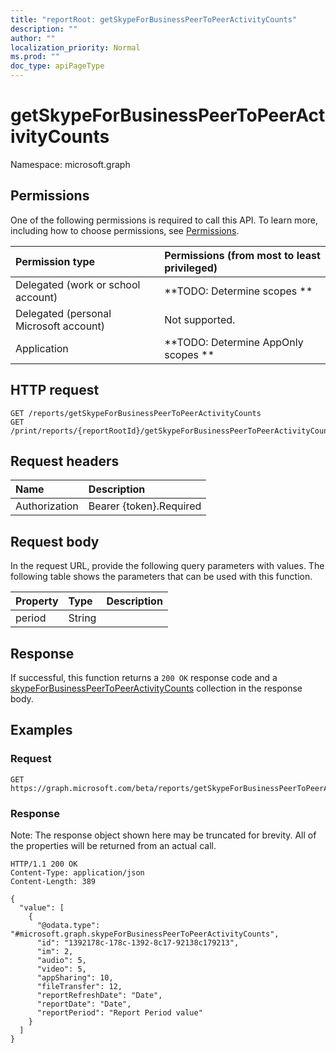 ```yaml
---
title: "reportRoot: getSkypeForBusinessPeerToPeerActivityCounts"
description: ""
author: ""
localization_priority: Normal
ms.prod: ""
doc_type: apiPageType
---
```


# getSkypeForBusinessPeerToPeerActivityCounts

Namespace: microsoft.graph



## Permissions
One of the following permissions is required to call this API. To learn more, including how to choose permissions, see [Permissions](/concepts/permissions-reference.md).

|Permission type|Permissions (from most to least privileged)|
|:---|:---|
|Delegated (work or school account)|**TODO: Determine scopes **|
|Delegated (personal Microsoft account)|Not supported.|
|Application|**TODO: Determine AppOnly scopes **|

## HTTP request
<!-- {
  "blockType": "ignored"
}
-->
``` http
GET /reports/getSkypeForBusinessPeerToPeerActivityCounts
GET /print/reports/{reportRootId}/getSkypeForBusinessPeerToPeerActivityCounts
```

## Request headers
|Name|Description|
|:---|:---|
|Authorization|Bearer {token}.Required|

## Request body
In the request URL, provide the following query parameters with values.
The following table shows the parameters that can be used with this function.

|Property|Type|Description|
|:---|:---|:---|
|period|String||



## Response
If successful, this function returns a `200 OK` response code and a [skypeForBusinessPeerToPeerActivityCounts](../resources/skypeforbusinesspeertopeeractivitycounts.md) collection in the response body.

## Examples

### Request
<!-- {
  "blockType": "request",
  "name": "reportroot_getskypeforbusinesspeertopeeractivitycounts"
}
-->
``` http
GET https://graph.microsoft.com/beta/reports/getSkypeForBusinessPeerToPeerActivityCounts(period='parameterValue')
```

### Response
Note: The response object shown here may be truncated for brevity. All of the properties will be returned from an actual call.
<!-- {
  "blockType": "response",
  "truncated": true,
  "@odata.type": "collection(microsoft.graph.skypeforbusinesspeertopeeractivitycounts)"
}
-->
``` http
HTTP/1.1 200 OK
Content-Type: application/json
Content-Length: 389

{
  "value": [
    {
      "@odata.type": "#microsoft.graph.skypeForBusinessPeerToPeerActivityCounts",
      "id": "1392178c-178c-1392-8c17-92138c179213",
      "im": 2,
      "audio": 5,
      "video": 5,
      "appSharing": 10,
      "fileTransfer": 12,
      "reportRefreshDate": "Date",
      "reportDate": "Date",
      "reportPeriod": "Report Period value"
    }
  ]
}
```

